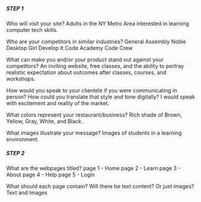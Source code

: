 ##### STEP 1 #####

Who will visit your site?
Adults in the NY Metro Area interested in learning computer tech skills.

Who are your competitors in similar industries?
General Assembly
Noble Desktop
Girl Develop It
Code Academy
Code Crew

What can make you and/or your product stand out against your competitors?
An inviting website, free classes, and the ability to portray realistic expectation about outcomes after classes, courses, and workshops.

How would you speak to your clientele if you were communicating in person? How could you translate that style and tone digitally?
I would speak with excitement and reality of the market.

What colors represent your restaurant/business?
Rich shade of Brown, Yellow, Gray, White, and Black.

What images illustrate your message?
Images of students in a learning environment.

##### STEP 2 #####

What are the webpages titled?
  page 1 - Home
  page 2 - Learn
  page 3 - About
  page 4 - Help
  page 5 - Login

What should each page contain? Will there be text content? Or just images?
Text and Images
